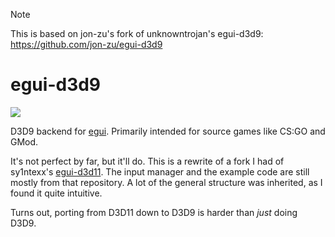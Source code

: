 > [!NOTE]  
> This is based on jon-zu's fork of unknowntrojan's egui-d3d9: https://github.com/jon-zu/egui-d3d9

# egui-d3d9

<a href="https://crates.io/crates/egui-d3d9"><img src="https://img.shields.io/crates/v/egui-d3d9.svg"></img></a>

D3D9 backend for [egui](https://github.com/emilk/egui).
Primarily intended for source games like CS:GO and GMod.

It's not perfect by far, but it'll do. This is a rewrite of a fork I had of sy1ntexx's [egui-d3d11](https://github.com/sy1ntexx/egui-d3d11). The input manager and the example code are still mostly from that repository. A lot of the general structure was inherited, as I found it quite intuitive.

Turns out, porting from D3D11 down to D3D9 is harder than *just* doing D3D9.